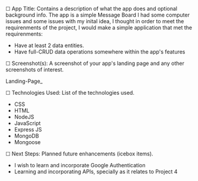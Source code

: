 

☐ App Title: Contains a description of what the app does and optional background info.
The app is a simple Message Board
I had some computer issues and some issues with my inital idea, I thought in order to meet the requirenments of the project, I would make a simple application that met the requirenments:
- Have at least 2 data entities.
- Have full-CRUD data operations somewhere within the app's features

☐ Screenshot(s): A screenshot of your app's landing page and any other screenshots of interest.

Landing-Page_ <img scr= "https://imgur.com/qAl1bZJ"/>


☐ Technologies Used: List of the technologies used.

- CSS
- HTML
- NodeJS  
- JavaScript
- Express JS
- MongoDB
- Mongoose

☐ Next Steps: Planned future enhancements (icebox items).
- I wish to learn and incorporate Google Authentication 
- Learning and incorporating APIs, specially as it relates to Project 4


